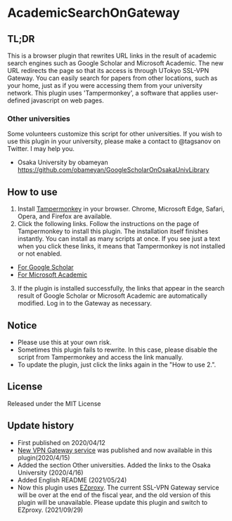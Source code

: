 # AcademicSearchOnGateway

## TL;DR
This is a browser plugin that rewrites URL links in the result of academic search engines such as Google Scholar and Microsoft Academic. The new URL redirects the page so that its access is through UTokyo SSL-VPN Gateway. You can easily search for papers from other locations, such as your home, just as if you were accessing them from your university network. This plugin uses 'Tampermonkey', a software that applies user-defined javascript on web pages.

### Other universities
Some volunteers customize this script for other universities. If you wish to use this plugin in your university, please make a contact to @tagsanov on Twitter. I may help you.
- Osaka University by obameyan https://github.com/obameyan/GoogleScholarOnOsakaUnivLibrary

## How to use
1. Install [Tampermonkey](https://www.tampermonkey.net/) in your browser. Chrome, Microsoft Edge, Safari, Opera, and Firefox are available.
2. Click the following links. Follow the instructions on the page of Tampermonkey to install this plugin. The installation itself finishes instantly. You can install as many scripts at once.
If you see just a text when you click these links, it means that Tampermonkey is not installed or not enabled.
- [For Google Scholar](https://raw.githubusercontent.com/Tagussan/GoogleScholarOnUTokyoGateway/master/google_scholar_auto_gateway.user.js)
- [For Microsoft Academic](https://raw.githubusercontent.com/Tagussan/GoogleScholarOnUTokyoGateway/master/microsoft_academic_auto_gateway.user.js)
3. If the plugin is installed successfully, the links that appear in the search result of Google Scholar or Microsoft Academic are automatically modified. Log in to the Gateway as necessary.

## Notice
- Please use this at your own risk.
- Sometimes this plugin fails to rewrite. In this case, please disable the script from Tampermonkey and access the link manually.
- To update the plugin, just click the links again in the "How to use 2.".

## License
Released under the MIT License


## Update history
- First published on 2020/04/12
- [New VPN Gateway service](https://twitter.com/gacos_utokyo/status/1250342624734507010) was published and now available in this plugin(2020/4/15)
- Added the section Other universities. Added the links to the Osaka University (2020/4/16)
- Added English README (2021/05/24)
- Now this plugin uses [EZproxy](https://www.lib.u-tokyo.ac.jp/en/library/literacy/user-guide/campus/offcampus/ezproxy). The current SSL-VPN Gateway service will be over at the end of the fiscal year, and the old version of this plugin will be unavailable. Please update this plugin and switch to EZproxy. (2021/09/29)
